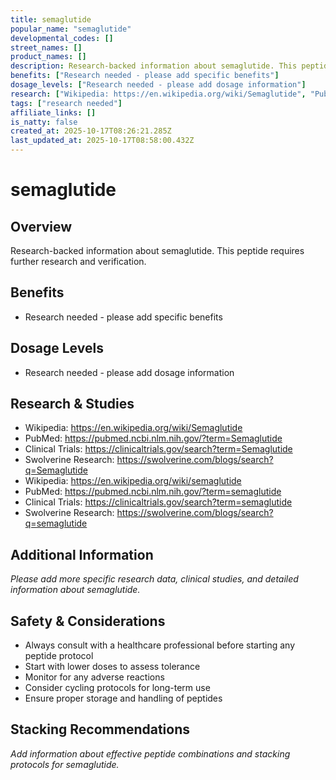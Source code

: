 ```yaml
---
title: semaglutide
popular_name: "semaglutide"
developmental_codes: []
street_names: []
product_names: []
description: Research-backed information about semaglutide. This peptide requires further research and verification.
benefits: ["Research needed - please add specific benefits"]
dosage_levels: ["Research needed - please add dosage information"]
research: ["Wikipedia: https://en.wikipedia.org/wiki/Semaglutide", "PubMed: https://pubmed.ncbi.nlm.nih.gov/?term=Semaglutide", "Clinical Trials: https://clinicaltrials.gov/search?term=Semaglutide", "Swolverine Research: https://swolverine.com/blogs/search?q=Semaglutide", "Wikipedia: https://en.wikipedia.org/wiki/semaglutide", "PubMed: https://pubmed.ncbi.nlm.nih.gov/?term=semaglutide", "Clinical Trials: https://clinicaltrials.gov/search?term=semaglutide", "Swolverine Research: https://swolverine.com/blogs/search?q=semaglutide"]
tags: ["research needed"]
affiliate_links: []
is_natty: false
created_at: 2025-10-17T08:26:21.285Z
last_updated_at: 2025-10-17T08:58:00.432Z
---
```


# semaglutide

## Overview
Research-backed information about semaglutide. This peptide requires further research and verification.

## Benefits
- Research needed - please add specific benefits

## Dosage Levels
- Research needed - please add dosage information

## Research & Studies
- Wikipedia: https://en.wikipedia.org/wiki/Semaglutide
- PubMed: https://pubmed.ncbi.nlm.nih.gov/?term=Semaglutide
- Clinical Trials: https://clinicaltrials.gov/search?term=Semaglutide
- Swolverine Research: https://swolverine.com/blogs/search?q=Semaglutide
- Wikipedia: https://en.wikipedia.org/wiki/semaglutide
- PubMed: https://pubmed.ncbi.nlm.nih.gov/?term=semaglutide
- Clinical Trials: https://clinicaltrials.gov/search?term=semaglutide
- Swolverine Research: https://swolverine.com/blogs/search?q=semaglutide

## Additional Information
*Please add more specific research data, clinical studies, and detailed information about semaglutide.*

## Safety & Considerations
- Always consult with a healthcare professional before starting any peptide protocol
- Start with lower doses to assess tolerance
- Monitor for any adverse reactions
- Consider cycling protocols for long-term use
- Ensure proper storage and handling of peptides

## Stacking Recommendations
*Add information about effective peptide combinations and stacking protocols for semaglutide.*
